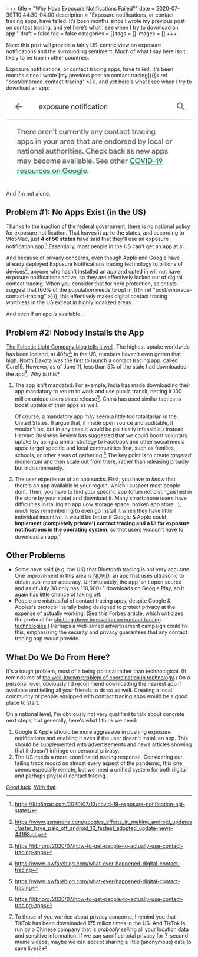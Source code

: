 +++
title = "Why Have Exposure Notifications Failed?"
date = 2020-07-30T10:44:30-04:00
description = "Exposure notifications, or contact tracing apps, have failed. It’s been months since I wrote my previous post on contact tracing, and yet here’s what I see when I try to download an app."
draft = false
toc = false
categories = []
tags = []
images = []
+++

Note: this post will provide a fairly US-centric view on exposure notifications and the surrounding sentiment. Much of what I say here isn't likely to be true in other countries.

Exposure notifications, or contact tracing apps, have failed. It's been _months_ since I wrote [my previous post on contact tracing]({{< ref "post/embrace-contact-tracing" >}}), and yet here's what I see when I try to download an app:

![A screenshot reading "There aren't currently any contact tracing apps in your area that are endorsed by local or national authorities."](/images/2020-07-30-exposure-notifications-failed/no-apps.png)

And I'm not alone.

## Problem #1: No Apps Exist (in the US)

Thanks to the inaction of the federal government, there is no national policy for exposure notification. That leaves it up to the states, and according to 9to5Mac, just **4 of 50 states** have said that they'll use an exposure notification app.[^1] Essentially, most people in the US can't get an app at all.

And because of privacy concerns, even though Apple and Google have already deployed Exposure Notifications tracing technology to billions of devices[^2], anyone who hasn't installed an app and opted in will not have exposure notifications active, so they are effectively locked out of digital contact tracing. When you consider that for herd protection, scientists suggest that [60% of the population needs to opt in]({{< ref "post/embrace-contact-tracing" >}}), this effectively makes digital contact tracing worthless in the US except in highly localized areas.

And even if an app _is_ available...

## Problem #2: Nobody Installs the App

[The Eclectic Light Company blog tells it well](https://eclecticlight.co/2020/07/25/smartphone-contact-tracing-has-failed-everywhere/). The highest uptake worldwide has been Iceland, at 40%[^3]; in the US, numbers haven't even gotten that high. North Dakota was the first to launch a contact tracing app, called Care19. However, as of June 11, less than 5% of the state had downloaded the app[^4]. Why is this?

1. The app isn't mandated. For example, India has made downloading their app mandatory to return to work and use public transit, netting it 100 million unique users since release[^4]. China has used similar tactics to boost uptake of their apps as well.

   Of course, a mandatory app may seem a little too totalitarian in the United States. (I argue that, if made open source and auditable, it wouldn't be, but in any case it would be politically infeasible.) Instead, Harvard Business Review has suggested that we could boost voluntary uptake by using a similar strategy to Facebook and other social media apps: target specific and local communities first, such as families, schools, or other areas of gathering.[^3] The key point is to create _targeted_ momentum and then scale out from there, rather than releasing broadly but indiscriminately.

2. The user experience of an app sucks. First, you have to _know_ that there's an app available in your region, which I suspect most people dont. Then, you have to find your specific app (often not distinguished in the store by your state) and download it. Many smartphone users have difficulties installing an app (low storage space, broken app store...), much less remembering to even go install it when they have little individual incentive. It would be better if Google & Apple could **implement (completely private!) contact tracing and a UI for exposure notifications in the operating system**, so that users wouldn't have to download an app.[^5]

## Other Problems

- Some have said (e.g. the UK) that Bluetooth tracing is not very accurate. One improvement in this area is [NOVID](https://www.novid.org/), an app that uses ultrasonic to obtain sub-meter accuracy. Unfortunately, the app isn't open source and as of July 30 only has "10,000+" downloads on Google Play, so it again has little chance of taking off.
- People are mistrustful of contact tracing apps, despite Google & Apples's protocol literally being designed to protect privacy at the expense of actually working. (See this Forbes article, which criticizes the protocol for [shutting down innovation on contact tracing technologies](https://www.forbes.com/sites/zakdoffman/2020/06/19/how-apple-and-google-created-this-contact-tracing-disaster/#30a805247ca2).) Perhaps a well-aimed advertisement campaign could fix this, emphasizing the security and privacy guarantees that any contact tracing app would provide.

## What Do We Do From Here?

It's a tough problem, most of it being political rather than technological. (It reminds me of [the well-known problem of coordination in technology](https://www.gwern.net/Holy-wars#).) On a personal level, obviously I'd recommend downloading the nearest app if available and telling all your friends to do so as well. Creating a local community of people equipped with contact tracing apps would be a good place to start.

On a national level, I'm obviously not very qualified to talk about concrete next steps, but generally, here's what I think we need:

1. Google & Apple should be more aggressive in pushing exposure notifications and enabling it even if the user doesn't install an app. This should be supplemented with advertisements and news articles showing that it doesn't infringe on personal privacy.
2. The US needs a more coordinated tracing response. Considering our failing track record on almost every aspect of the pandemic, this one seems especially remote, but we need a unified system for both digital and perhaps physical contact tracing.

[Good luck](https://www.digitaltrends.com/news/big-tech-congress-antitrust-hearing-live-news-google-apple-amazon-facebook/). [With that](https://www.nytimes.com/interactive/2020/us/coronavirus-us-cases.html?action=click&module=Top%20Stories&pgtype=Homepage).

[^1]: https://9to5mac.com/2020/07/13/covid-19-exposure-notification-api-states/
[^2]: https://www.gsmarena.com/googles_efforts_in_making_android_updates_faster_have_paid_off_android_10_fastest_adopted_update-news-44198.php
[^3]: https://hbr.org/2020/07/how-to-get-people-to-actually-use-contact-tracing-apps
[^4]: https://www.lawfareblog.com/what-ever-happened-digital-contact-tracing
[^5]: To those of you worried about privacy concerns, I remind you that TikTok has been downloaded 175 milion times in the US. And TikTok is run by a Chinese company that is _probably_ selling all your location data and sensitive information. If we can sacrifice total privacy for 7-second meme videos, maybe we can accept sharing a little (anonymous) data to save lives?
